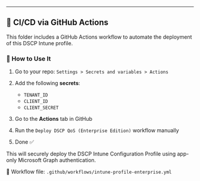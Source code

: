 ---

## 🚀 CI/CD via GitHub Actions

This folder includes a GitHub Actions workflow to automate the deployment of this DSCP Intune profile.

### 🔄 How to Use It

1. Go to your repo: `Settings > Secrets and variables > Actions`
2. Add the following **secrets**:
   - `TENANT_ID`
   - `CLIENT_ID`
   - `CLIENT_SECRET`

3. Go to the **Actions** tab in GitHub
4. Run the `Deploy DSCP QoS (Enterprise Edition)` workflow manually
5. Done ✅

This will securely deploy the DSCP Intune Configuration Profile using app-only Microsoft Graph authentication.

📄 Workflow file: `.github/workflows/intune-profile-enterprise.yml`
